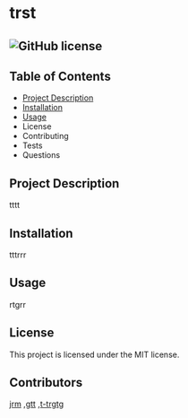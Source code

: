 # trst
## ![GitHub license](https://img.shields.io/badge/license-MIT-blue.svg)

## Table of Contents
- [Project Description](#project-description)
- [Installation](#installation)
- [Usage](#usage)
- License
- Contributing
- Tests
- Questions 

## Project Description

tttt

## Installation 

tttrrr

## Usage 

rtgrr

## License

This project is licensed under the MIT license.

## Contributors 

[jrm](https://github.com/jrm)
,[gtt](https://github.com/gtt)
,[t-trgtg](https://github.com/t-trgtg)


